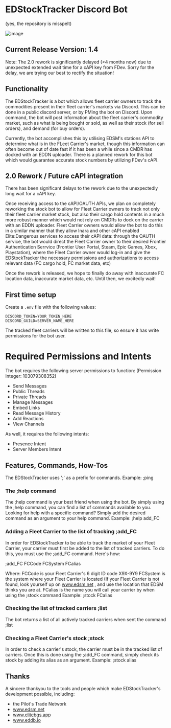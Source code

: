 # EDStockTracker Discord Bot
(yes, the repository is misspelt)

![image](https://user-images.githubusercontent.com/6062471/122630789-6d27e380-d094-11eb-9554-d185af5b69d2.png)


## Current Release Version: 1.4
Note: The 2.0 rework is significantly delayed (>4 months now) due to unexpected extended wait time for a cAPI key from FDev. Sorry for the delay, we are trying our best to rectify the situation!

## Functionality

The EDStockTracker is a bot which allows fleet carrier owners to track the commodities present in their fleet carrier's markets via Discord. This can be done in a public discord server, or by PMing the bot on Discord. Upon command, the bot will post information about the fleet carrier's commodity market, such as what is being bought or sold, as well as their stock (for sell orders), and demand (for buy orders).

Currently, the bot accomplishes this by utilising EDSM's stations API to determine what is in the FLeet Carrier's market, though this information can often become out of date fast if it has been a while since a CMDR has docked with an EDDN uploader. There is a planned rework for this bot which would guarantee accurate stock numbers by utilizing FDev's cAPI.

## 2.0 Rework / Future cAPI integration

There has been significant delays to the rework due to the unexpectedly long wait for a cAPI key.

Once receiving access to the cAPI/OAUTH APIs, we plan on completely reworking the stock bot to allow for Fleet Carrier owners to track not only their fleet carrier market stock, but also their cargo hold contents in a much more robust manner which would not rely on CMDRs to dock on the carrier with an EDDN uploader.
Fleet Carrier owners would allow the bot to do this in a similar manner that they allow Inara and other cAPI enabled Elite:Dangerous services to access their cAPI data: through the OAUTH service, the bot would direct the Fleet Carrier owner to their desired Frontier Authentication Serrvice (Frontier User Portal, Steam, Epic Games, Xbox, Playstation), where the Fleet Carrier owner would log-in and give the EDStockTracker the necessary permissions and authorizations to access relevant data (FC cargo hold, FC market data, etc)

Once the rework is released, we hope to finally do away with inaccurate FC location data, inaccurate market data, etc. Until then, we excitedly wait!

## First time setup
Create a `.env` file with the following values:

```
DISCORD_TOKEN=YOUR_TOKEN_HERE
DISCORD_GUILD=SERVER_NAME_HERE
```

The tracked fleet carriers will be written to this file, so ensure it has write permissions for the bot user.

# Required Permissions and Intents

The bot requires the following server permissions to function: (Permission Integer: 103079308352)
- Send Messages
- Public Threads
- Private Threads
- Manage Messages
- Embed Links
- Read Message History
- Add Reactions
- View Channels

As well, it requires the following intents:
- Presence Intent
- Server Members Intent

## Features, Commands, How-Tos
The EDStockTracker uses ';' as a prefix for commands. Example: ;ping

### The ;help command
The ;help command is your best friend when using the bot. By simply using the ;help command, you can find a list of commands available to you.
Looking for help with a specific command? Simply add the desired command as an argument to your help command. Example: ;help add_FC

### Adding a Fleet Carrier to the list of tracking ;add_FC
In order for EDStockTracker to be able to track the market of your Fleet Carrier, your carrier must first be added to the list of tracked carriers. To do this, you must use the ;add_FC command. Here's how:

;add_FC FCCode FCSystem FCalias
  
  Where:
  FCCode is your Fleet Carrier's 6 digit ID code X9X-9Y9
  FCSystem is the system where your Fleet Carrier is located (If your Fleet Carrier is not found, look yourself up on www.edsm.net , and use the location that EDSM thinks you are at.
  FCalias is the name you will call your carrier by when using the ;stock command Example: ;stock FCalias

### Checking the list of tracked carriers ;list
The bot returns a list of all actively tracked carriers when sent the command ;list

### Checking a Fleet Carrier's stock ;stock
In order to check a carrier's stock, the carrier must be in the tracked list of carriers. Once this is done using the ;add_FC command, simply check its stock by adding its alias as an argument.
Example: ;stock alias

## Thanks

A sincere thankyou to the tools and people which make EDStockTracker's development possible, including:

- the Pilot's Trade Network
- www.edsm.net
- www.elitebgs.app
- www.eddb.io
